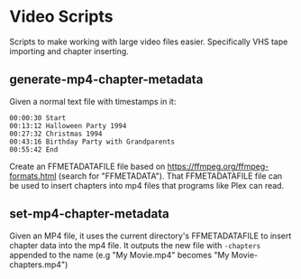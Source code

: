 # Video Scripts
Scripts to make working with large video files easier. Specifically VHS tape importing and chapter inserting.

## generate-mp4-chapter-metadata
Given a normal text file with timestamps in it:

```
00:00:30 Start
00:13:12 Halloween Party 1994
00:27:32 Christmas 1994
00:43:16 Birthday Party with Grandparents
00:55:42 End
```
Create an FFMETADATAFILE file based on https://ffmpeg.org/ffmpeg-formats.html (search for "FFMETADATA").
That FFMETADATAFILE file can be used to insert chapters into mp4 files that programs like Plex can read.

## set-mp4-chapter-metadata
Given an MP4 file, it uses the current directory's FFMETADATAFILE to insert chapter data into the mp4 file.
It outputs the new file with `-chapters` appended to the name (e.g "My Movie.mp4" becomes "My Movie-chapters.mp4")
